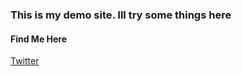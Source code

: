 <h3> This is my demo site. Ill try some things here</h3>
<p>
  <h4>Find Me Here</h4>
  <div><a href="http://twitter.com/dineshvasudevan">Twitter</a>
</p>
